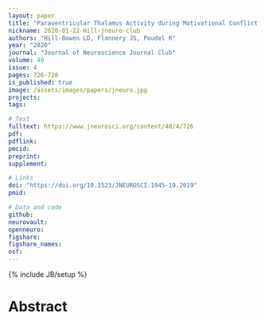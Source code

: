 ```yaml
---
layout: paper
title: "Paraventricular Thalamus Activity during Motivational Conflict Highlights the Nucleus as a Potential Constituent in the Neurocircuitry of Addiction"
nickname: 2020-01-22-Hill-jneuro-club
authors: "Hill-Bowen LD, Flannery JS, Poudel R"
year: "2020"
journal: "Journal of Neuroscience Journal Club"
volume: 40
issue: 4
pages: 726-728
is_published: true
image: /assets/images/papers/jneuro.jpg
projects:
tags:

# Text
fulltext: https://www.jneurosci.org/content/40/4/726
pdf:
pdflink:
pmcid:
preprint:
supplement:

# Links
doi: "https://doi.org/10.1523/JNEUROSCI.1945-19.2019"
pmid:

# Data and code
github:
neurovault:
openneuro:
figshare:
figshare_names:
osf:
---
```

{% include JB/setup %}

# Abstract

